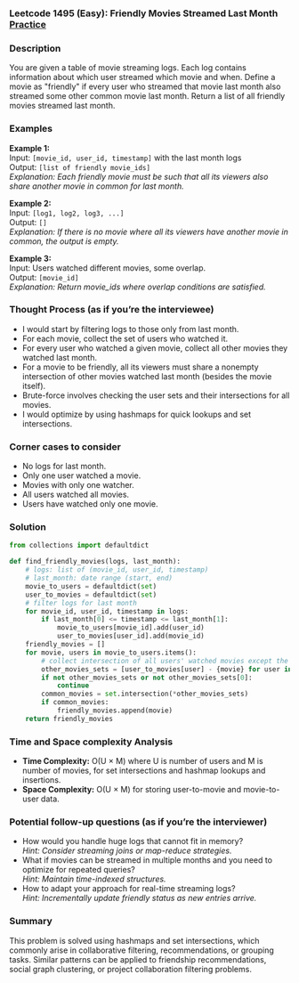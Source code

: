 ### Leetcode 1495 (Easy): Friendly Movies Streamed Last Month [Practice](https://leetcode.com/problems/friendly-movies-streamed-last-month)

### Description  
You are given a table of movie streaming logs. Each log contains information about which user streamed which movie and when. Define a movie as "friendly" if every user who streamed that movie last month also streamed some other common movie last month. Return a list of all friendly movies streamed last month.

### Examples  
**Example 1:**  
Input: `[movie_id, user_id, timestamp]` with the last month logs  
Output: `[list of friendly movie_ids]`  
*Explanation: Each friendly movie must be such that all its viewers also share another movie in common for last month.*

**Example 2:**  
Input: `[log1, log2, log3, ...]`  
Output: `[]`  
*Explanation: If there is no movie where all its viewers have another movie in common, the output is empty.*

**Example 3:**  
Input: Users watched different movies, some overlap.  
Output: `[movie_id]`  
*Explanation: Return movie_ids where overlap conditions are satisfied.*


### Thought Process (as if you’re the interviewee)  
- I would start by filtering logs to those only from last month.
- For each movie, collect the set of users who watched it.
- For every user who watched a given movie, collect all other movies they watched last month.
- For a movie to be friendly, all its viewers must share a nonempty intersection of other movies watched last month (besides the movie itself).
- Brute-force involves checking the user sets and their intersections for all movies.
- I would optimize by using hashmaps for quick lookups and set intersections.


### Corner cases to consider  
- No logs for last month.
- Only one user watched a movie.
- Movies with only one watcher.
- All users watched all movies.
- Users have watched only one movie.


### Solution

```python
from collections import defaultdict

def find_friendly_movies(logs, last_month):
    # logs: list of (movie_id, user_id, timestamp)
    # last_month: date range (start, end)
    movie_to_users = defaultdict(set)
    user_to_movies = defaultdict(set)
    # filter logs for last month
    for movie_id, user_id, timestamp in logs:
        if last_month[0] <= timestamp <= last_month[1]:
            movie_to_users[movie_id].add(user_id)
            user_to_movies[user_id].add(movie_id)
    friendly_movies = []
    for movie, users in movie_to_users.items():
        # collect intersection of all users' watched movies except the current one
        other_movies_sets = [user_to_movies[user] - {movie} for user in users]
        if not other_movies_sets or not other_movies_sets[0]:
            continue
        common_movies = set.intersection(*other_movies_sets)
        if common_movies:
            friendly_movies.append(movie)
    return friendly_movies
```

### Time and Space complexity Analysis  
- **Time Complexity:** O(U × M) where U is number of users and M is number of movies, for set intersections and hashmap lookups and insertions.
- **Space Complexity:** O(U × M) for storing user-to-movie and movie-to-user data.


### Potential follow-up questions (as if you’re the interviewer)  
- How would you handle huge logs that cannot fit in memory?  
  *Hint: Consider streaming joins or map-reduce strategies.*
- What if movies can be streamed in multiple months and you need to optimize for repeated queries?  
  *Hint: Maintain time-indexed structures.*
- How to adapt your approach for real-time streaming logs?  
  *Hint: Incrementally update friendly status as new entries arrive.*

### Summary
This problem is solved using hashmaps and set intersections, which commonly arise in collaborative filtering, recommendations, or grouping tasks. Similar patterns can be applied to friendship recommendations, social graph clustering, or project collaboration filtering problems.

